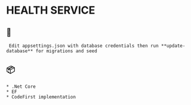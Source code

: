 # HEALTH SERVICE

## 🔧
```
 Edit appsettings.json with database credentials then run **update-database** for migrations and seed
```

## 📦
```
* .Net Core
* EF
* CodeFirst implementation
```